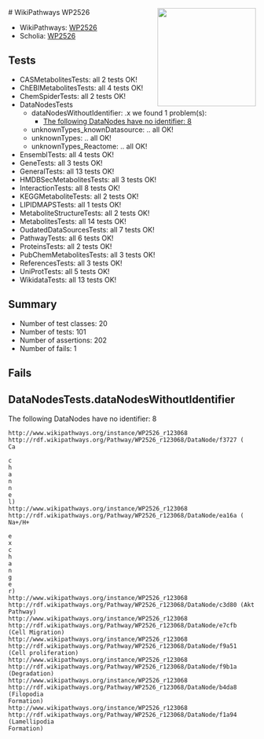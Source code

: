 <img style="float: right; width: 200px" src="https://upload.wikimedia.org/wikipedia/commons/thumb/8/83/Wplogo_with_text_500.png/640px-Wplogo_with_text_500.png" />
# WikiPathways WP2526

* WikiPathways: [WP2526](https://new.wikipathways.org/pathways/WP2526)
* Scholia: [WP2526](https://scholia.toolforge.org/wikipathways/WP2526)
## Tests
* CASMetabolitesTests: all 2 tests OK!
* ChEBIMetabolitesTests: all 4 tests OK!
* ChemSpiderTests: all 2 tests OK!
* DataNodesTests
    * dataNodesWithoutIdentifier: .x we found 1 problem(s):
        * [The following DataNodes have no identifier: 8](#d2d32fa7)
    * unknownTypes_knownDatasource: .. all OK!
    * unknownTypes: .. all OK!
    * unknownTypes_Reactome: .. all OK!
* EnsemblTests: all 4 tests OK!
* GeneTests: all 3 tests OK!
* GeneralTests: all 13 tests OK!
* HMDBSecMetabolitesTests: all 3 tests OK!
* InteractionTests: all 8 tests OK!
* KEGGMetaboliteTests: all 2 tests OK!
* LIPIDMAPSTests: all 1 tests OK!
* MetaboliteStructureTests: all 2 tests OK!
* MetabolitesTests: all 14 tests OK!
* OudatedDataSourcesTests: all 7 tests OK!
* PathwayTests: all 6 tests OK!
* ProteinsTests: all 2 tests OK!
* PubChemMetabolitesTests: all 3 tests OK!
* ReferencesTests: all 3 tests OK!
* UniProtTests: all 5 tests OK!
* WikidataTests: all 13 tests OK!


## Summary

* Number of test classes: 20
* Number of tests: 101
* Number of assertions: 202
* Number of fails: 1

## Fails

<a name="d2d32fa7" />

## DataNodesTests.dataNodesWithoutIdentifier

The following DataNodes have no identifier: 8
```
http://www.wikipathways.org/instance/WP2526_r123068 http://rdf.wikipathways.org/Pathway/WP2526_r123068/DataNode/f3727 (
Ca

c
h
a
n
n
e
l)
http://www.wikipathways.org/instance/WP2526_r123068 http://rdf.wikipathways.org/Pathway/WP2526_r123068/DataNode/ea16a (
Na+/H+

e
x
c
h
a
n
g
e
r)
http://www.wikipathways.org/instance/WP2526_r123068 http://rdf.wikipathways.org/Pathway/WP2526_r123068/DataNode/c3d80 (Akt
Pathway)
http://www.wikipathways.org/instance/WP2526_r123068 http://rdf.wikipathways.org/Pathway/WP2526_r123068/DataNode/e7cfb (Cell Migration)
http://www.wikipathways.org/instance/WP2526_r123068 http://rdf.wikipathways.org/Pathway/WP2526_r123068/DataNode/f9a51 (Cell proliferation)
http://www.wikipathways.org/instance/WP2526_r123068 http://rdf.wikipathways.org/Pathway/WP2526_r123068/DataNode/f9b1a (Degradation)
http://www.wikipathways.org/instance/WP2526_r123068 http://rdf.wikipathways.org/Pathway/WP2526_r123068/DataNode/b4da8 (Filopodia
Formation)
http://www.wikipathways.org/instance/WP2526_r123068 http://rdf.wikipathways.org/Pathway/WP2526_r123068/DataNode/f1a94 (Lamellipodia
Formation)
```

